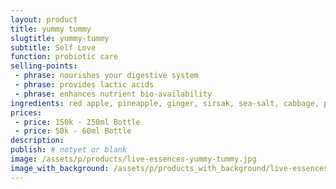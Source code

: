 ```yaml
---
layout: product
title: yummy tummy
slugtitle: yummy-tummy
subtitle: Self Love
function: probiotic care
selling-points:
 - phrase: nourishes your digestive system
 - phrase: provides lactic acids
 - phrase: enhances nutrient bio-availability
ingredients: red apple, pineapple, ginger, sirsak, sea-salt, cabbage, palmyra nectar, pineapple vinegar.
prices:
 - price: 150k - 250ml Bottle
 - price: 50k - 60ml Bottle
description:
publish: # notyet or blank
image: /assets/p/products/live-essences-yummy-tummy.jpg
image_with_background: /assets/p/products_with_background/live-essences-yummy-tummy.jpg
---
```


